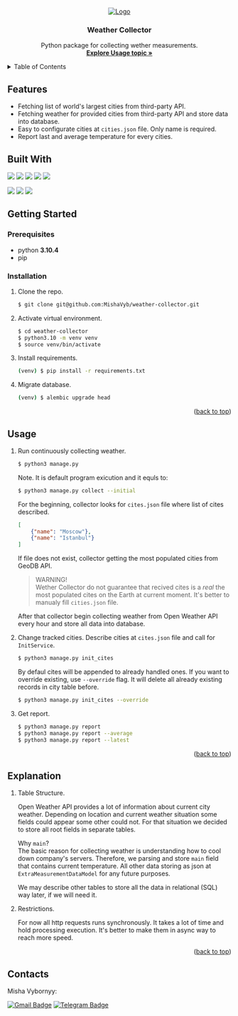 <a name="readme-top"></a>
<!-- PROJECT LOGO -->
<br />
<div align="center">
  <a href="https://github.com/github_username/repo_name">
    <img src="https://user-images.githubusercontent.com/103563736/202896555-7c74c5e9-2807-4e35-a64a-b018bbc2d497.png" alt="Logo">
  </a>

<h3 align="center">Weather Collector</h3>

  <p align="center">
    Python package for collecting wether measurements.
    <br />
    <a href="#usage"><strong>Explore Usage topic »</strong></a>
    <br />
  </p>
</div>


<!-- TABLE OF CONTENTS -->
<details>
  <summary>Table of Contents</summary>
  <ol>
    <li>
      <a href="#features">Features</a>
    </li>
    <li>
      <a href="#getting-started">Getting Started</a>
      <ul>
        <li><a href="#prerequisites">Prerequisites</a></li>
        <li><a href="#installation">Installation</a></li>
      </ul>
    </li>
    <li><a href="#usage">Usage</a></li>
    <li><a href="#explanations">Explanations</a></li>
    <li><a href="#contact">Contact</a></li>
  </ol>
</details>



## Features
- Fetching list of world's largest cities from third-party API.
- Fetching weather for provided cities from third-party API and store data into database.
- Easy to configurate cities at `cities.json` file. Only name is required.
- Report last and average temperature for every cities.

## Built With
![](https://img.shields.io/badge/python-3.10.4-blue)
![](https://img.shields.io/badge/SQL_Alchemy-1.4-blue)
![](https://img.shields.io/badge/alembic-1.8-blue)
![](https://img.shields.io/badge/pydantic-1.10-blue)
![](https://img.shields.io/badge/pytest-7.2-blue)
<br>

![](https://img.shields.io/badge/mypy-0.97-blue)
![](https://img.shields.io/badge/black-22.6-blue)
![](https://img.shields.io/badge/flake8-5.0-blue)

## Getting Started

### Prerequisites
* python **3.10.4**
* pip


### Installation

1. Clone the repo.
   ```sh
   $ git clone git@github.com:MishaVyb/weather-collector.git
   ```
2. Activate virtual environment.
   ```sh
   $ cd weather-collector
   $ python3.10 -m venv venv
   $ source venv/bin/activate

3. Install requirements.
    ```sh
   (venv) $ pip install -r requirements.txt
   ```

4. Migrate database.
    ```sh
   (venv) $ alembic upgrade head
   ```
<p align="right">(<a href="#readme-top">back to top</a>)</p>

## Usage

1. Run continuously collecting weather.
    ```sh
    $ python3 manage.py
    ```
    Note. It is default program exicution and it equls to:
    ```sh
    $ python3 manage.py collect --initial
    ```

    For the beginning, collector looks for `cites.json` file where list of cites described.
    ```json
    [
        {"name": "Moscow"},
        {"name": "Istanbul"}
    ]
    ```

    If file does not exist, collector getting the most populated cities from GeoDB API.
    > WARNING! <br>
    > Wether Collector do not guarantee that recived cites is a *real* the most populated cites on the Earth at current moment. It's better to manualy fill `cities.json` file.

    After that collector begin collecting weather from Open Weather API every hour and store all data into database.

2. Change tracked cities.
    Describe cities at `cites.json` file and call for `InitService`.
    ```sh
    $ python3 manage.py init_cites
    ```
    By defaul cites will be appended to already handled ones. If you want to override existing, use `--override` flag. It will delete all already existing records in city table before.
    ```sh
    $ python3 manage.py init_cites --override
    ```

3. Get report.
    ```sh
    $ python3 manage.py report
    $ python3 manage.py report --average
    $ python3 manage.py report --latest
    ```
<p align="right">(<a href="#readme-top">back to top</a>)</p>

## Explanation

1. Table Structure.

    Open Weather API provides a lot of information about current city weather. Depending on location and current weather situation some fields could appear some other could not. For that situation we decided to store all root fields in separate tables.

    Why `main`? <br>
    The basic reason for collecting weather is understanding how to cool down company's servers. Therefore, we parsing and store `main` field that contains current temperature. All other data storing as json at `ExtraMeasurementDataModel` for any future purposes.

    We may describe other tables to store all the data in relational (SQL) way later, if we will need it.

2. Restrictions.

    For now all http requests runs synchronously. It takes a lot of time and hold processing execution. It's better to make them in async way to reach more speed.

<p align="right">(<a href="#readme-top">back to top</a>)</p>

## Contacts

Misha Vybornyy:

[![Gmail Badge](https://img.shields.io/badge/-misha.vybornyy@gmail.com-c14438?style=flat&logo=Gmail&logoColor=white&link=mailto:vbrn.mv@gmail.com)](mailto:vbrn.mv@gmail.com)
[![Telegram Badge](https://img.shields.io/badge/-mishaviborniy-blue?style=social&logo=telegram&link=https://t.me/mishaviborniy)](https://t.me/mishaviborniy) <p align='left'>